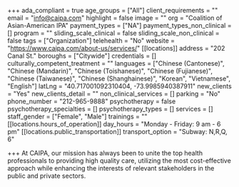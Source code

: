 +++
ada_compliant = true
age_groups = ["All"]
client_requirements = ""
email = "info@caipa.com"
highlight = false
image = ""
org = "Coalition of Asian-American IPA"
payment_types = ["NA"]
payment_types_non_clinical = []
program = ""
sliding_scale_clinical = false
sliding_scale_non_clinical = false
tags = ["Organization"]
telehealth = "No"
website = "https://www.caipa.com/about-us/services/"
[[locations]]
address = "202 Canal St."
boroughs = ["Citywide"]
credentials = []
culturally_competent_treatment = ""
languages = ["Chinese (Cantonese)", "Chinese (Mandarin)", "Chinese (Toishanese)", "Chinese (Fujianese)", "Chinese (Taiwanese)", "Chinese (Shanghainese)", "Korean", "Vietnamese", "English"]
latLng = "40.717001092310404, -73.9985940387911"
new_clients = "Yes"
new_clients_detail = ""
non_clinical_services = []
parking = "No"
phone_number = "212-965-9888"
psychotherapy = false
psychotherapy_specialties = []
psychotherapy_types = []
services = []
staff_gender = ["Female", "Male"]
trainings = ""
[[locations.hours_of_operation]]
day_hours = "Monday - Friday: 9 am - 6 pm"
[[locations.public_transportation]]
transport_option = "Subway: N,R,Q, 6"

+++
At CAIPA, our mission has always been to unite the top health professionals to providing high quality care, utilizing the most cost-effective approach while enhancing the interests of relevant stakeholders in the public and private sectors.